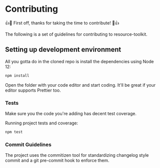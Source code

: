 # Contributing

:+1::tada: First off, thanks for taking the time to contribute! :tada::+1:

The following is a set of guidelines for contributing to resource-toolkit.

## Setting up development environment

All you gotta do in the cloned repo is install the dependencies using Node 12:

```sh
npm install
```

Open the folder with your code editor and start coding. It'll be great if
your editor supports Prettier too.

### Tests

Make sure you the code you're adding has decent test coverage.

Running project tests and coverage:

```sh
npm test
```

### Commit Guidelines

The project uses the commitizen tool for standardizing changelog style commit and a git pre-commit hook to enforce them.
